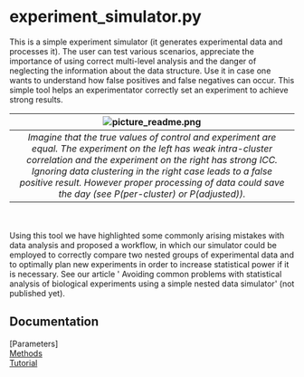 # experiment_simulator.py
This is a simple experiment simulator (it generates experimental data and processes it). The user can test various scenarios, appreciate the importance of using correct multi-level analysis and the danger of neglecting the information about the data structure. Use it in case one wants to understand how false positives and false negatives can occur. This simple tool helps an experimentator correctly set an experiment to achieve strong results. 

| ![picture_readme.png](/images/picture_readme.png) | 
|:--:| 
| *Imagine that the true values of control and experiment are equal. The experiment on the left has weak intra-cluster correlation and the experiment on the right has strong ICC. Ignoring data clustering in the right case leads to a false positive result. However proper processing of data could save the day (see P(per-cluster) or P(adjusted)).* |

<br/><br/>
Using this tool we have highlighted some commonly arising mistakes with data analysis and proposed a workflow, in which our simulator could be employed to correctly compare two nested groups of experimental data and to optimally plan new experiments in order to increase statistical power if it is necessary. See our article ' Avoiding common problems with statistical analysis of biological experiments using a simple nested data simulator' (not published yet).

## Documentation
[Parameters]
<br/>
[Methods](https://github.com/juliaLopanskaia/biostastics_article/blob/master/docs/methods.md)
<br/>
[Tutorial](https://github.com/juliaLopanskaia/biostastics_article/blob/master/docs/tutorial.md)
